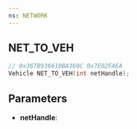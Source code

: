 ```yaml
---
ns: NETWORK
---
```

## NET_TO_VEH

```c
// 0x367B936610BA360C 0x7E02FAEA
Vehicle NET_TO_VEH(int netHandle);
```

## Parameters
* **netHandle**:
